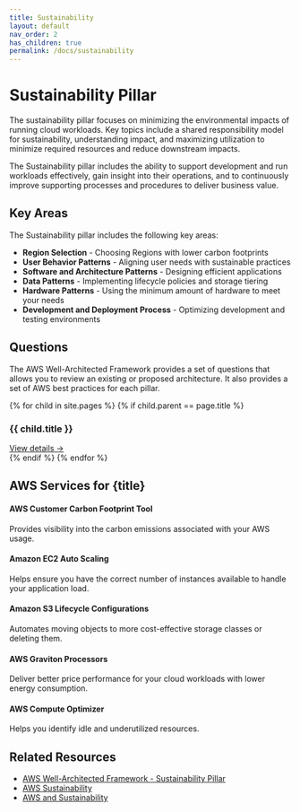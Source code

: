 ```yaml
---
title: Sustainability
layout: default
nav_order: 2
has_children: true
permalink: /docs/sustainability
---
```


<div class="pillar-header">
  <h1>Sustainability Pillar</h1>
  <p>The sustainability pillar focuses on minimizing the environmental impacts of running cloud workloads. Key topics include a shared responsibility model for sustainability, understanding impact, and maximizing utilization to minimize required resources and reduce downstream impacts.</p>
</div>

The Sustainability pillar includes the ability to support development and run workloads effectively, gain insight into their operations, and to continuously improve supporting processes and procedures to deliver business value.

## Key Areas

The Sustainability pillar includes the following key areas:

- **Region Selection** - Choosing Regions with lower carbon footprints
- **User Behavior Patterns** - Aligning user needs with sustainable practices
- **Software and Architecture Patterns** - Designing efficient applications
- **Data Patterns** - Implementing lifecycle policies and storage tiering
- **Hardware Patterns** - Using the minimum amount of hardware to meet your needs
- **Development and Deployment Process** - Optimizing development and testing environments

## Questions

The AWS Well-Architected Framework provides a set of questions that allows you to review an existing or proposed architecture. It also provides a set of AWS best practices for each pillar.

<div class="question-cards">
  {% for child in site.pages %}
    {% if child.parent == page.title %}
      <div class="question-card">
        <h3>{{ child.title }}</h3>
        <a href="{{ child.url | absolute_url }}">View details →</a>
      </div>
    {% endif %}
  {% endfor %}
</div>

## AWS Services for {title}

<div class="aws-service">
  <div class="aws-service-content">
    <h4>AWS Customer Carbon Footprint Tool</h4>
    <p>Provides visibility into the carbon emissions associated with your AWS usage.</p>
  </div>
</div>

<div class="aws-service">
  <div class="aws-service-content">
    <h4>Amazon EC2 Auto Scaling</h4>
    <p>Helps ensure you have the correct number of instances available to handle your application load.</p>
  </div>
</div>

<div class="aws-service">
  <div class="aws-service-content">
    <h4>Amazon S3 Lifecycle Configurations</h4>
    <p>Automates moving objects to more cost-effective storage classes or deleting them.</p>
  </div>
</div>

<div class="aws-service">
  <div class="aws-service-content">
    <h4>AWS Graviton Processors</h4>
    <p>Deliver better price performance for your cloud workloads with lower energy consumption.</p>
  </div>
</div>

<div class="aws-service">
  <div class="aws-service-content">
    <h4>AWS Compute Optimizer</h4>
    <p>Helps you identify idle and underutilized resources.</p>
  </div>
</div>

<div class="related-resources">
  <h2>Related Resources</h2>
  <ul>
    <li><a href="https://docs.aws.amazon.com/wellarchitected/latest/sustainability-pillar/welcome.html">AWS Well-Architected Framework - Sustainability Pillar</a></li>
    <li><a href="https://sustainability.aboutamazon.com/environment/the-cloud">AWS Sustainability</a></li>
    <li><a href="https://aws.amazon.com/about-aws/sustainability/">AWS and Sustainability</a></li>
  </ul>
</div>